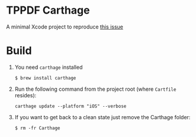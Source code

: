 # TPPDF Carthage

A minimal Xcode project to reproduce [this issue](https://github.com/techprimate/TPPDF/issues/153)


# Build

1. You need `carthage` installed
   
   `$ brew install carthage`
2. Run the following command from the project root (where `Cartfile` resides):

   `carthage update --platform "iOS" --verbose`
3. If you want to get back to a clean state just remove the Carthage folder:

   `$ rm -fr Carthage`
